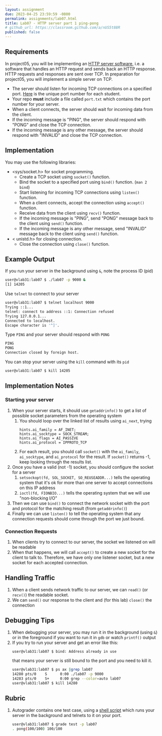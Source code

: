 ```yaml
---
layout: assignment
due: 2023-04-25 23:59:59 -0800
permalink: assignments/lab07.html
title: Lab07 - HTTP server part 1 ping-pong
# github_url: https://classroom.github.com/a/nUS5t88R
published: false
---
```


## Requirements

In project05, you will be implementing an [HTTP server software](https://developer.mozilla.org/en-US/docs/Learn/Common_questions/Web_mechanics/What_is_a_web_server), i.e. a software that handles an HTTP request and sends back an HTTP response. HTTP requests and responses are sent over TCP. In preparation for project05, you will implement a simple server on TCP.

- The server should listen for incoming TCP connections on a specified port. [Here](./cs221-s23-port.txt) is the unique port number for each student.
- Your repo **must** include a file called `port.txt` which contains the port number for your server.
- When a client connects, the server should wait for incoming data from the client.
- If the incoming message is "PING", the server should respond with "PONG" and close the TCP connection.
- If the incoming message is any other message, the server should respond with "INVALID" and close the TCP connection.

## Implementation

You may use the following libraries:

- <sys/socket.h> for socket programming.
	- Create a TCP socket using `socket()` function. 
	- Bind the socket to a specified port using `bind()` function. (`man 2 bind`)
	- Start listening for incoming TCP connections using `listen()` function. 
	- When a client connects, accept the connection using `accept()` function.
	- Receive data from the client using `recv()` function.
	- If the incoming message is "PING", send "PONG" message back to the client using `send()` function.
	- If the incoming message is any other message, send "INVALID" message back to the client using `send()` function.
- < unistd.h> for closing connection.
	- Close the connection using `close()` function.	

## Example Output

If you run your server in the background using `&`, note the process ID (pid)
```sh
user@vlab31:lab07 $ ./lab07 -p 9000 &
[1] 14205
```
Use `telnet` to connect to your server 
```sh
user@vlab31:lab07 $ telnet localhost 9000
Trying ::1...
telnet: connect to address ::1: Connection refused
Trying 127.0.0.1...
Connected to localhost.
Escape character is '^]'.
```
Type `PING` and your server should respond with `PONG` 
```sh
PING
PONG
Connection closed by foreign host.
```
You can stop your server using the `kill` command with its `pid`
```sh
user@vlab31:lab07 $ kill 14205
```

## Implementation Notes

### Starting your server

1. When your server starts, it should use `getaddrinfo()` to get a list of possible socket parameters from the operating system
	1. You should loop over the linked list of results using `ai_next`, trying 
		```
		hints.ai_family = AF_INET;
		hints.ai_socktype = SOCK_STREAM;
		hints.ai_flags = AI_PASSIVE
		hints.ai_protocol = IPPROTO_TCP
		```
	1. For each result, you should call `socket()` with the `ai_family`, `ai_socktype`, and `ai_protocol` for the result. If `socket()` returns -1, keep looking through the results list.
1. Once you have a valid (not -1) socket, you should configure the socket for a server
	1. `setsockopt(fd, SOL_SOCKET, SO_REUSEADDR...)` tells the operating system that it's ok for more than one server to accept connections on this IP address 
	1. `ioctl(fd, FIONBIO...)` tells the operating system that we will use "non-blocking I/O" 
1. Then we can use `bind()` to connect the network socket with the port and protocol for the matching result (from `getaddrinfo()`)
1. Finally we can use `listen()` to tell the operating system that any connection requests should come through the port we just bound.

### Connection Requests

1. When clients try to connect to our server, the socket we listened on will be readable
1. When that happens, we will call `accept()` to create a new socket for the client to talk to. Therefore, we have only one listener socket, but a new socket for each accepted connection.

## Handling Traffic

1. When a client sends network traffic to our server, we can `read()` (or `recv()`) the readable socket.
1. We can `send()` our response to the client and (for this lab) `close()` the connection

## Debugging Tips 

1. When debugging your server, you may run it in the background (using `&`) or in the foreground if you want to run it in `gdb` or watch `printf()` output
1. If you try to run your server and get an error like this:
	```sh
	user@vlab31:lab07 $ bind: Address already in use
	```
	that means your server is still bound to the port and you need to kill it.
	```sh
	user@vlab31:lab07 $ ps ax |grep lab07
	14280 pts/0    S      0:00 ./lab07 -p 9000
	14283 pts/0    S+     0:00 grep --color=auto lab07
	user@vlab31:lab07 $ kill 14280
	```

## Rubric

1. Autograder contains one test case, using a [shell script](https://github.com/cs221-s23/tests/blob/main/lab07/test.sh) which runs your server in the background and telnets to it on your port.
	```sh
	user@vlab31:lab07 $ grade test -p lab07
	. pong(100/100) 100/100
	```
